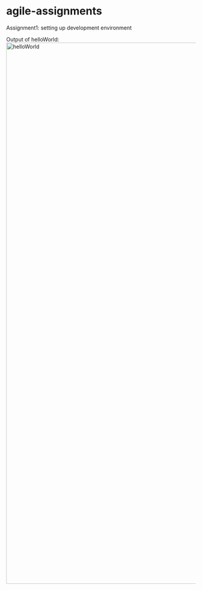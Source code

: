 # agile-assignments
Assignment1: setting up development environment


Output of helloWorld:
<img width="1440" alt="helloWorld" src="https://user-images.githubusercontent.com/22874614/85423299-26dc9900-b594-11ea-8d53-f9de905dce70.png">

